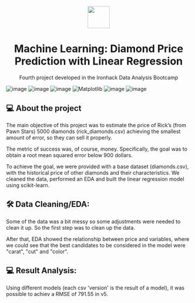 <h1 align="center"><img src="https://bit.ly/2VnXWr2" width="60">

<h1 align="center">Machine Learning: Diamond Price Prediction with Linear Regression </h1>

<p align="center"> Fourth project developed in the Ironhack Data Analysis Bootcamp </h1>

![image](https://img.shields.io/badge/Python-14354C?style=for-the-badge&logo=python&logoColor=white)
![image](https://img.shields.io/badge/pandas-150458.svg?style=for-the-badge&logo=pandas&logoColor=white)
![image](https://img.shields.io/badge/NumPy-013243.svg?style=for-the-badge&logo=NumPy&logoColor=white)
![Matplotlib](https://img.shields.io/badge/Matplotlib-%23ffffff.svg?style=for-the-badge&logo=Matplotlib&logoColor=black)
![image](https://img.shields.io/badge/Seaborn-lightblue.svg?style=for-the-badge&logo=Seaborn&logoColor=blue)
![image](https://img.shields.io/badge/scikitlearn-F7931E.svg?style=for-the-badge&logo=scikit-learn&logoColor=white)

##  💻 About the project</br>

The main objective of this project was to estimate the price of Rick’s (from Pawn Stars) 5000 diamonds (rick_diamonds.csv) achieving the smallest amount of error, so they can sell it properly.

The metric of success was, of course, money. Specifically, the goal was to obtain a root mean squared error below 900 dollars.

To achieve the goal, we were provided with a base dataset (diamonds.csv), with the historical price of other diamonds and their characteristics. We cleaned the data, performed an EDA and built the linear regression model using scikit-learn.

## 🛠 Data Cleaning/EDA:

Some of the data was a bit messy so some adjustments were needed to clean it up. So the first step was to clean up the data.

After that, EDA showed the relationship between price and variables, where we could see that the best candidates to be considered in the model were "carat", "cut" and "color".

##  💻 Result Analysis:

Using different models (each csv 'version' is the result of a model), it was possible to achiev a RMSE of 791.55 in v5.
